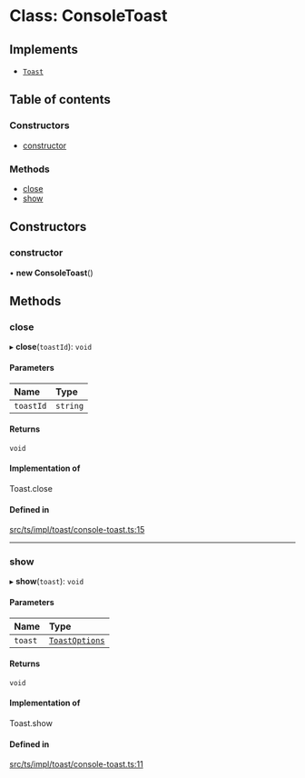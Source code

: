 # Class: ConsoleToast

## Implements

- [`Toast`](../interfaces/Toast.md)

## Table of contents

### Constructors

- [constructor](ConsoleToast.md#constructor)

### Methods

- [close](ConsoleToast.md#close)
- [show](ConsoleToast.md#show)

## Constructors

### constructor

• **new ConsoleToast**()

## Methods

### close

▸ **close**(`toastId`): `void`

#### Parameters

| Name | Type |
| :------ | :------ |
| `toastId` | `string` |

#### Returns

`void`

#### Implementation of

Toast.close

#### Defined in

[src/ts/impl/toast/console-toast.ts:15](https://gitlab.com/i3-market/code/wp3/t3.2/i3m-wallet-monorepo/-/blob/40dcec0/packages/base-wallet/src/ts/impl/toast/console-toast.ts#L15)

___

### show

▸ **show**(`toast`): `void`

#### Parameters

| Name | Type |
| :------ | :------ |
| `toast` | [`ToastOptions`](../interfaces/ToastOptions.md) |

#### Returns

`void`

#### Implementation of

Toast.show

#### Defined in

[src/ts/impl/toast/console-toast.ts:11](https://gitlab.com/i3-market/code/wp3/t3.2/i3m-wallet-monorepo/-/blob/40dcec0/packages/base-wallet/src/ts/impl/toast/console-toast.ts#L11)
